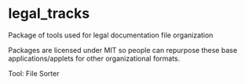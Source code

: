 # legal_tracks
Package of tools used for legal documentation file organization

Packages are licensed under MIT so people can repurpose these base applications/applets for other organizational formats.

Tool: File Sorter

